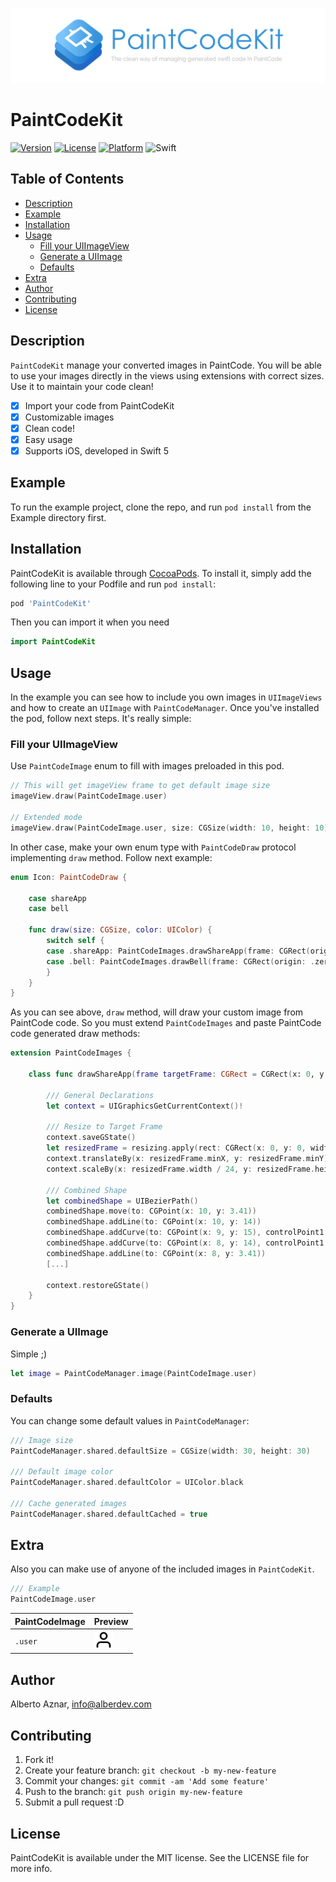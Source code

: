 ![PaintCodeKit logo](https://raw.githubusercontent.com/alberdev/PaintCodeKit/master/Images/header_PaintCodeKit.png)

# PaintCodeKit

[![Version](https://img.shields.io/cocoapods/v/PaintCodeKit.svg?style=flat&colorB=3693DB)](https://cocoapods.org/pods/PaintCodeKit)
[![License](https://img.shields.io/cocoapods/l/PaintCodeKit.svg?style=flat)](https://cocoapods.org/pods/PaintCodeKit)
[![Platform](https://img.shields.io/cocoapods/p/PaintCodeKit.svg?style=flat)](https://cocoapods.org/pods/PaintCodeKit)
![Swift](https://img.shields.io/badge/%20in-swift%205.0-orange.svg?style=flat&colorB=3693DB)

## Table of Contents

- [Description](#description)
- [Example](#example)
- [Installation](#installation)
- [Usage](#usage)
    - [Fill your UIImageView](#fillyouruiimageview)
    - [Generate a UIImage](#generateauiimage)
    - [Defaults](#defaults)
- [Extra](#extra)
- [Author](#author)
- [Contributing](#contributing)
- [License](#license)

## Description

`PaintCodeKit` manage your converted images in PaintCode. You will be able to use your images directly in the views using extensions with correct sizes. Use it to maintain your code clean!

- [x] Import your code from PaintCodeKit
- [x] Customizable images
- [x] Clean code!
- [x] Easy usage
- [x] Supports iOS, developed in Swift 5

## Example

To run the example project, clone the repo, and run `pod install` from the Example directory first.

## Installation

PaintCodeKit is available through [CocoaPods](https://cocoapods.org). To install
it, simply add the following line to your Podfile and run `pod install`:

```ruby
pod 'PaintCodeKit'
```

Then you can import it when you need

```swift
import PaintCodeKit
```

## Usage

In the example you can see how to include you own images in `UIImageViews` and how to create an `UIImage` with `PaintCodeManager`. Once you've installed the pod, follow next steps. It's really simple:

### Fill your UIImageView

Use `PaintCodeImage` enum to fill with images preloaded in this pod.

```swift
// This will get imageView frame to get default image size
imageView.draw(PaintCodeImage.user)

// Extended mode
imageView.draw(PaintCodeImage.user, size: CGSize(width: 10, height: 10), color: .white, cached: true)
```

In other case, make your own enum type with  `PaintCodeDraw` protocol implementing `draw` method. Follow next example:

```swift
enum Icon: PaintCodeDraw {

    case shareApp
    case bell

    func draw(size: CGSize, color: UIColor) {
        switch self {
        case .shareApp: PaintCodeImages.drawShareApp(frame: CGRect(origin: .zero, size: size), resizing: .aspectFit)
        case .bell: PaintCodeImages.drawBell(frame: CGRect(origin: .zero, size: size), resizing: .aspectFit)
        }
    }
}
```

As you can see above, `draw` method, will draw your custom image from PaintCode code. So you must extend `PaintCodeImages` and paste PaintCode code generated draw methods:

```swift
extension PaintCodeImages {

    class func drawShareApp(frame targetFrame: CGRect = CGRect(x: 0, y: 0, width: 400, height: 400), resizing: ResizingBehavior = .aspectFit) {

        /// General Declarations
        let context = UIGraphicsGetCurrentContext()!

        /// Resize to Target Frame
        context.saveGState()
        let resizedFrame = resizing.apply(rect: CGRect(x: 0, y: 0, width: 24, height: 24), target: targetFrame)
        context.translateBy(x: resizedFrame.minX, y: resizedFrame.minY)
        context.scaleBy(x: resizedFrame.width / 24, y: resizedFrame.height / 24)

        /// Combined Shape
        let combinedShape = UIBezierPath()
        combinedShape.move(to: CGPoint(x: 10, y: 3.41))
        combinedShape.addLine(to: CGPoint(x: 10, y: 14))
        combinedShape.addCurve(to: CGPoint(x: 9, y: 15), controlPoint1: CGPoint(x: 10, y: 14.55), controlPoint2: CGPoint(x: 9.55, y: 15))
        combinedShape.addCurve(to: CGPoint(x: 8, y: 14), controlPoint1: CGPoint(x: 8.45, y: 15), controlPoint2: CGPoint(x: 8, y: 14.55))
        combinedShape.addLine(to: CGPoint(x: 8, y: 3.41))
        [...]

        context.restoreGState()
    }
}
```


### Generate a UIImage

Simple ;)

```swift
let image = PaintCodeManager.image(PaintCodeImage.user)
```


### Defaults

You can change some default values in  `PaintCodeManager`:

```swift
/// Image size
PaintCodeManager.shared.defaultSize = CGSize(width: 30, height: 30)

/// Default image color
PaintCodeManager.shared.defaultColor = UIColor.black

/// Cache generated images
PaintCodeManager.shared.defaultCached = true
```

## Extra

Also you can make use of anyone of the included images in `PaintCodeKit`.

```swift
/// Example
PaintCodeImage.user
```

| PaintCodeImage | Preview 
| ------- | -------
| `.user`  | <img src="Images/Icons/user.png" width="30" height="30">

## Author

Alberto Aznar, info@alberdev.com

## Contributing

1. Fork it!
2. Create your feature branch: `git checkout -b my-new-feature`
3. Commit your changes: `git commit -am 'Add some feature'`
4. Push to the branch: `git push origin my-new-feature`
5. Submit a pull request :D

## License

PaintCodeKit is available under the MIT license. See the LICENSE file for more info.
